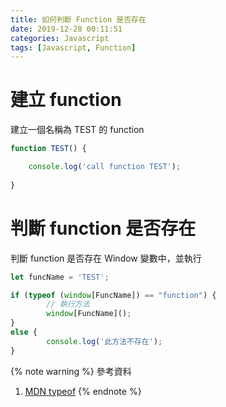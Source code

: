 ```yaml
---
title: 如何判斷 Function 是否存在
date: 2019-12-28 00:11:51
categories: Javascript
tags: [Javascript, Function]
---
```


# 建立 function
建立一個名稱為 TEST 的 function

```javascript
function TEST() {

    console.log('call function TEST');
    
}
```

<!--more-->

# 判斷 function 是否存在
判斷 function 是否存在 Window 變數中，並執行

```javascript
let funcName = 'TEST';

if (typeof (window[FuncName]) == "function") {
        // 執行方法
        window[FuncName]();
} 
else {
        console.log('此方法不存在');
}  
```

{% note warning %}
參考資料
1. [MDN typeof](https://developer.mozilla.org/en-US/docs/Web/JavaScript/Reference/Operators/typeof)
{% endnote %}